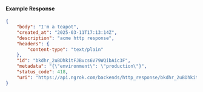 <!-- Code generated for API Clients. DO NOT EDIT. -->

#### Example Response

```json
{
	"body": "I'm a teapot",
	"created_at": "2025-03-11T17:13:14Z",
	"description": "acme http response",
	"headers": {
		"content-type": "text/plain"
	},
	"id": "bkdhr_2uBDhkitFJBvcs6V79WQibAic3F",
	"metadata": "{\"environment\": \"production\"}",
	"status_code": 418,
	"uri": "https://api.ngrok.com/backends/http_response/bkdhr_2uBDhkitFJBvcs6V79WQibAic3F"
}
```
